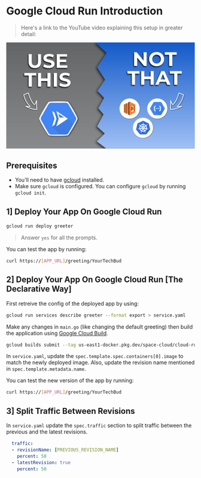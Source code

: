 # Google Cloud Run Introduction

> Here's a link to the YouTube video explaining this setup in greater detail: 

[![Cloud Run Introduction](./cloud-run-basic.png)](https://www.youtube.com/watch?v=_mbCYn9hc2c)

## Prerequisites
 
- You'll need to have [gcloud](https://cloud.google.com/sdk/docs/installhttps://docs.docker.com/engine/install/) installed.
- Make sure `gcloud` is configured. You can configure `gcloud` by running `gcloud init`.

## 1] Deploy Your App On Google Cloud Run

```bash
gcloud run deploy greeter
```

> Answer `yes` for all the prompts.

You can test the app by running:

```bash
curl https://[APP_URL]/greeting/YourTechBud
```

## 2] Deploy Your App On Google Cloud Run [The Declarative Way]

First retreive the config of the deployed app by using:

```bash
gcloud run services describe greeter --format export > service.yaml
```

Make any changes in `main.go` (like changing the default greeting) then build the application using [Google Cloud Build](https://cloud.google.com/build).

```bash
gcloud builds submit --tag us-east1-docker.pkg.dev/space-cloud/cloud-run-source-deploy/greeter:0.2.0
```

In `service.yaml`, update the `spec.template.spec.containers[0].image` to match the newly deployed image. Also, update the revision name mentioned in `spec.template.metadata.name`.

You can test the new version of the app by running:

```bash
curl https://[APP_URL]/greeting/YourTechBud
```

## 3] Split Traffic Between Revisions

In `service.yaml` update the `spec.traffic` section to split traffic between the previous and the latest revisions.

```yaml
  traffic:
  - revisionName: [PREVIOUS_REVISION_NAME]
    percent: 50
  - latestRevision: true
    percent: 50
```